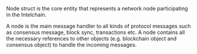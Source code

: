 Node struct is the core entity that represents a network node participating in the Intelchain.

A node is the main message handler to all kinds of protocol messages such as consensus message, block sync, transactions etc. A node contains all the necessary references to other objects (e.g. blockchain object and consensus object) to handle the incoming messages.